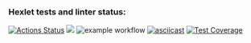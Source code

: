 ### Hexlet tests and linter status:
[![Actions Status](https://github.com/Nikolas888/frontend-project-46/workflows/hexlet-check/badge.svg)](https://github.com/Nikolas888/frontend-project-46/actions)
<a href="https://codeclimate.com/github/Nikolas888/frontend-project-46/maintainability"><img src="https://api.codeclimate.com/v1/badges/574dc842a5febde2471e/maintainability" /></a>
![example workflow](https://github.com/Nikolas888/frontend-project-46/actions/workflows/test.yml/badge.svg)
[![asciicast](https://asciinema.org/a/8xQ13DTrzOJFPNVWWdQCaD8Tk.svg)](https://asciinema.org/a/8xQ13DTrzOJFPNVWWdQCaD8Tk)
[![Test Coverage](https://api.codeclimate.com/v1/badges/63999f2b752ba13688003c7f/test_coverage)](https://codeclimate.com/github/Nikolas888/frontend-project-46/test_coverage)